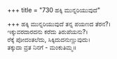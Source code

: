 +++
title = "730 ಹಕ್ಕಿ ಮುನ್ನರಿಯುವುದೆ"

+++
ಹಕ್ಕಿ ಮುನ್ನರಿಯುವುದೆ ತನ್ನ ಪಯಣದ ತೆರನ?।  
ಇಕ್ಕುವರದಾರದನು ಕರೆದು ತಿರುಪೆಯನು?।  
ರೆಕ್ಕೆ ಪೋದಂತಲೆದು, ಸಿಕ್ಕಿದುದನುಣ್ಣುವುದು।  
ತಕ್ಕುದಾ ವ್ರತ ನಿನಗೆ - ಮಂಕುತಿಮ್ಮ॥  
